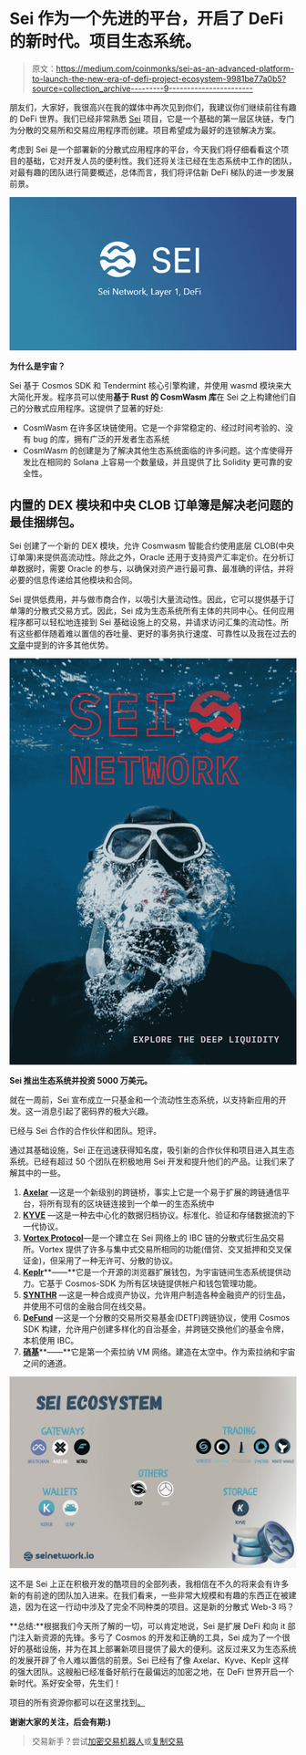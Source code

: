 # Sei 作为一个先进的平台，开启了 DeFi 的新时代。项目生态系统。

> 原文：<https://medium.com/coinmonks/sei-as-an-advanced-platform-to-launch-the-new-era-of-defi-project-ecosystem-9981be77a0b5?source=collection_archive---------9----------------------->

朋友们，大家好，我很高兴在我的媒体中再次见到你们，我建议你们继续前往有趣的 DeFi 世界。我们已经非常熟悉 [Sei](/tag/sei-network) 项目，它是一个基础的第一层区块链，专门为分散的交易所和交易应用程序而创建。项目希望成为最好的连锁解决方案。

考虑到 Sei 是一个部署新的分散式应用程序的平台，今天我们将仔细看看这个项目的基础，它对开发人员的便利性。我们还将关注已经在生态系统中工作的团队，对最有趣的团队进行简要概述，总体而言，我们将评估新 DeFi 梯队的进一步发展前景。

![](img/75f0bb480e05fccdea17a947737b110f.png)

**为什么是宇宙？**

Sei 基于 Cosmos SDK 和 Tendermint 核心引擎构建，并使用 wasmd 模块来大大简化开发。程序员可以使用**基于 Rust 的 CosmWasm 库**在 Sei 之上构建他们自己的分散式应用程序。这提供了显著的好处:

*   CosmWasm 在许多区块链使用。它是一个非常稳定的、经过时间考验的、没有 bug 的库，拥有广泛的开发者生态系统
*   CosmWasm 的创建是为了解决其他生态系统面临的许多问题。这个库使得开发比在相同的 Solana 上容易一个数量级，并且提供了比 Solidity 更可靠的安全性。

## 内置的 DEX 模块和中央 CLOB 订单簿是解决老问题的最佳捆绑包。

Sei 创建了一个新的 DEX 模块，允许 Cosmwasm 智能合约使用底层 CLOB(中央订单簿)来提供高流动性。除此之外，Oracle 还用于支持资产汇率定价。在分析订单数据时，需要 Oracle 的参与，以确保对资产进行最可靠、最准确的评估，并将必要的信息传递给其他模块和合同。

Sei 提供低费用，并与做市商合作，以吸引大量流动性。因此，它可以提供基于订单簿的分散式交易方式。因此，Sei 成为生态系统所有主体的共同中心。任何应用程序都可以轻松地连接到 Sei 基础设施上的交易，并请求访问汇集的流动性。所有这些都伴随着难以置信的吞吐量、更好的事务执行速度、可靠性以及我在过去的[文章](/@elnazik/is-sei-the-dark-horse-of-the-next-bullrun-373b93613369)中提到的许多其他优势。

![](img/6728cab55240c18b83b8657f59fb70a5.png)

**Sei 推出生态系统并投资 5000 万美元。**

就在一周前，Sei 宣布成立一只基金和一个流动性生态系统，以支持新应用的开发。这一消息引起了密码界的极大兴趣。

已经与 Sei 合作的合作伙伴和团队。短评。

通过其基础设施，Sei 正在迅速获得知名度，吸引新的合作伙伴和项目进入其生态系统。已经有超过 50 个团队在积极地用 Sei 开发和提升他们的产品。让我们来了解其中的一些。

1.  [**Axelar**](https://axelar.network/) —这是一个新级别的跨链桥，事实上它是一个易于扩展的跨链通信平台，将所有现有的区块链连接到一个单一的生态系统中
2.  [**KYVE**](https://www.kyve.network/) —这是一种去中心化的数据归档协议。标准化、验证和存储数据流的下一代协议。
3.  [**Vortex Protocol**](https://twitter.com/VortexProtocol)—是一个建立在 Sei 网络上的 IBC 链的分散式衍生品交易所。Vortex 提供了许多与集中式交易所相同的功能(借贷、交叉抵押和交叉保证金)，但采用了一种无许可、分散的协议。
4.  [**Keplr**](https://www.keplr.app/)**——**它是一个开源的浏览器扩展钱包，为宇宙链间生态系统提供动力。它基于 Cosmos-SDK 为所有区块链提供帐户和钱包管理功能。
5.  [**SYNTHR**](https://www.synthr.io/) —这是一种合成资产协议，允许用户制造各种金融资产的衍生品，并使用不可信的金融合同在线交易。
6.  [**DeFund**](https://www.defund.app/) —这是一个分散的交易所交易基金(DETF)跨链协议，使用 Cosmos SDK 构建，允许用户创建多样化的自治基金，并跨链交换他们的基金令牌，本机使用 IBC。
7.  [**硝基**](https://www.nitro.technology/)**——**它是第一个索拉纳 VM 网络。建造在太空中。作为索拉纳和宇宙之间的通道。

![](img/dbb42c70a491a8136b6656ea1792c4e3.png)

这不是 Sei 上正在积极开发的酷项目的全部列表，我相信在不久的将来会有许多新的有前途的团队加入进来。在我们看来，一些非常大规模和有趣的东西正在被建造，因为在这一行动中涉及了完全不同种类的项目。这是新的分散式 Web-3 吗？

**总结:**根据我们今天所了解的一切，可以肯定地说，Sei 是扩展 DeFi 和向 it 部门注入新资源的先锋。多亏了 Cosmos 的开发和正确的工具，Sei 成为了一个很好的基础设施，并为在其上部署新项目提供了最大的便利。这反过来又为生态系统的发展开辟了令人难以置信的前景。Sei 已经有了像 Axelar、Kyve、Keplr 这样的强大团队。这艘船已经准备好航行在最偏远的加密之地，在 DeFi 世界开启一个新时代。系好安全带，先生们！

项目的所有资源你都可以在这里找到[。](https://linktr.ee/seinetwork)

**谢谢大家的关注，后会有期:)**

> 交易新手？尝试[加密交易机器人](/coinmonks/crypto-trading-bot-c2ffce8acb2a)或[复制交易](/coinmonks/top-10-crypto-copy-trading-platforms-for-beginners-d0c37c7d698c)